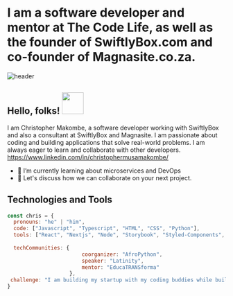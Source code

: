 # I am a software developer and mentor at The Code Life, as well as the founder of SwiftlyBox.com and co-founder of Magnasite.co.za.

![header](https://media.giphy.com/media/mGcNjsfWAjY5AEZNw6/giphy.gif)

## Hello, folks! <img src="https://media.giphy.com/media/ieyl9zmCjO4b4t6qoY/giphy.gif" width="50">

I am Christopher Makombe, a software developer working with SwiftlyBox and also a consultant at SwiftlyBox and Magnasite. I am passionate about coding and building applications that solve real-world problems. I am always eager to learn and collaborate with other developers.
https://www.linkedin.com/in/christophermusamakombe/

- 🌱 I’m currently learning about microservices and DevOps
- 💬 Let's discuss how we can collaborate on your next project.

## Technologies and Tools

```javascript
const chris = {
  pronouns: "he" | "him",
  code: ["Javascript", "Typescript", "HTML", "CSS", "Python"],
  tools: ["React", "Nextjs", "Node", "Storybook", "Styled-Components", "Tailwindcss", "Netlify"],
  
  techCommunities: {
                        coorganizer: "AfroPython",
                        speaker: "Latinity",
                        mentor: "EducaTRANSforma"
                    },
 challenge: "I am building my startup with my coding buddies while building my portfolio."
}
